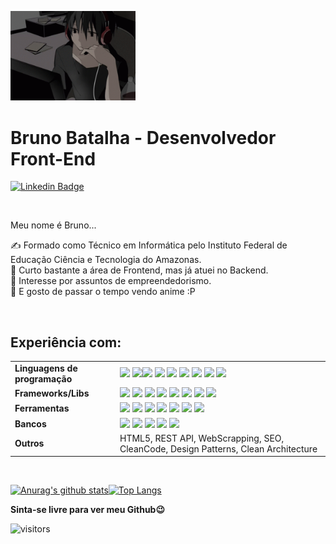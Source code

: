<img src="https://github.com/BrunoBatalha/BrunoBatalha/blob/master/shintaro-kisaragi-anime-boy.gif" width="200"><br>
# Bruno Batalha - Desenvolvedor Front-End

[![Linkedin Badge](https://img.shields.io/badge/-LinkedIn-blue?style=flat-square&logo=Linkedin&logoColor=white&link=https://www.linkedin.com/in/bruno-batalha-/)](https://www.linkedin.com/in/bruno-batalha-/)

<br>

Meu nome é Bruno...

✍️ Formado como Técnico em Informática pelo Instituto Federal de Educação Ciência e Tecnologia do Amazonas.<br>
🎨 Curto bastante a área de Frontend, mas já atuei no Backend.<br>
🏢 Interesse por assuntos de empreendedorismo.<br>
🗻 E gosto de passar o tempo vendo anime :P


<br>

<h2>Experiência com:</h2>

<table>
    <tr>
        <td><b>Linguagens de programação<b></td>
        <td>
            <img src="https://img.shields.io/badge/c%20-%2300599C.svg?&style=for-the-badge&logo=c&logoColor=white"/>
            <img src="https://img.shields.io/badge/node.js%20-%2343853D.svg?&style=for-the-badge&logo=node.js&logoColor=white"/><img src="https://img.shields.io/badge/javascript%20-%23323330.svg?&style=for-the-badge&logo=javascript&logoColor=%23F7DF1E"/>
            <img src="https://img.shields.io/badge/typescript%20-%23007ACC.svg?&style=for-the-badge&logo=typescript&logoColor=white"/>
            <img src="https://img.shields.io/badge/css3%20-%231572B6.svg?&style=for-the-badge&logo=css3&logoColor=white"/>
            <img src="https://img.shields.io/badge/python%20-%2314354C.svg?&style=for-the-badge&logo=python&logoColor=white"/>
            <img src="https://img.shields.io/badge/java-%23ED8B00.svg?&style=for-the-badge&logo=java&logoColor=white"/>
            <img src="https://img.shields.io/badge/kotlin-%230095D5.svg?&style=for-the-badge&logo=kotlin&logoColor=white"/>
            <img src="https://img.shields.io/badge/c%23-3a2c61.svg?&style=for-the-badge&logo=csharp&logoColor=white"/>
        </td>
    </tr>
    <tr>
        <td><b>Frameworks/Libs<b></td>
        <td>
            <img src="https://img.shields.io/badge/express.js%20-%23404d59.svg?&style=for-the-badge"/>
            <img src="https://img.shields.io/badge/angular%20-c91e1e.svg?&style=for-the-badge&logo=angular&logoColor=white" />
            <img src="https://img.shields.io/badge/react.js%20-%2320232a.svg?&style=for-the-badge&logo=react&logoColor=%2361DAFB"/>
            <img src="https://img.shields.io/badge/react_native%20-%2320232a.svg?&style=for-the-badge&logo=react&logoColor=%2361DAFB"/>
            <img src="https://img.shields.io/badge/bootstrap%20-%23563D7C.svg?&style=for-the-badge&logo=bootstrap&logoColor=white"/>
            <img src="https://img.shields.io/badge/jquery%20-%230769AD.svg?&style=for-the-badge&logo=jquery&logoColor=white"/>
            <img src="https://img.shields.io/badge/pandas%20-%23150458.svg?&style=for-the-badge&logo=pandas&logoColor=white" />
            <img src="https://img.shields.io/badge/sass%20-c91e5d.svg?&style=for-the-badge&logo=sass&logoColor=white" />
        </td>
    </tr>            
    <tr>
        <td><b>Ferramentas<b></td>
        <td>
            <img src="https://img.shields.io/badge/adobe%20xd%20-%23FF26BE.svg?&style=for-the-badge&logo=adobe%20xd&logoColor=white"/>
            <img src="https://img.shields.io/badge/figma%20-%23F24E1E.svg?&style=for-the-badge&logo=figma&logoColor=white"/>
            <img src="https://img.shields.io/badge/git%20-%23F05033.svg?&style=for-the-badge&logo=git&logoColor=white"/>
            <img src="https://img.shields.io/badge/github%20-%23121011.svg?&style=for-the-badge&logo=github&logoColor=white"/>
            <img src="https://img.shields.io/badge/gitlab%20-%23181717.svg?&style=for-the-badge&logo=gitlab&logoColor=white"/>
            <img src="https://img.shields.io/badge/-Arduino-00979D?style=for-the-badge&logo=Arduino&logoColor=white"/>
           <img src="https://img.shields.io/badge/unity%20-%23121011.svg?&style=for-the-badge&logo=unity&logoColor=white"/>
        </td>
    </tr>
    <tr>
        <td><b>Bancos<b></td>
        <td>
            <img src="https://img.shields.io/badge/firebase%20-%23039BE5.svg?&style=for-the-badge&logo=firebase"/>
            <img src="https://img.shields.io/badge/mysql-%2300f.svg?&style=for-the-badge&logo=mysql&logoColor=white"/>
            <img src ="https://img.shields.io/badge/sqlite-%2307405e.svg?&style=for-the-badge&logo=sqlite&logoColor=white"/>
            <img src ="https://img.shields.io/badge/MongoDB-%234ea94b.svg?&style=for-the-badge&logo=mongodb&logoColor=white"/>
            <img src ="https://img.shields.io/badge/Sqlserver-ffc219.svg?&style=for-the-badge&logo=sqlserver&logoColor=white"/>
        </td>
    <tr>
        <td><b>Outros<b></td>
        <td>
        	HTML5, REST API, WebScrapping, SEO, CleanCode, Design Patterns, Clean Architecture
        </td>
    </tr>    
</table>
<br>

[![Anurag's github stats](https://github-readme-stats.vercel.app/api?username=BrunoBatalha&show_icons=true&theme=tokyonight&show_icons=true&hide_border=false&count_private=true&include_all_commits=true&line_height=24.5)](https://github.com/anuraghazra/github-readme-stats)[![Top Langs](https://github-readme-stats.vercel.app/api/top-langs/?username=BrunoBatalha&layout=compact&theme=tokyonight&langs_count=10)](https://github.com/BrunoBatalha/github-readme-stats)
<br>

**Sinta-se livre para ver meu Github😉**
            
            
 ![visitors](https://visitor-badge.glitch.me/badge?page_id=BrunoBatalha&left_color=blue&right_color=orange)
